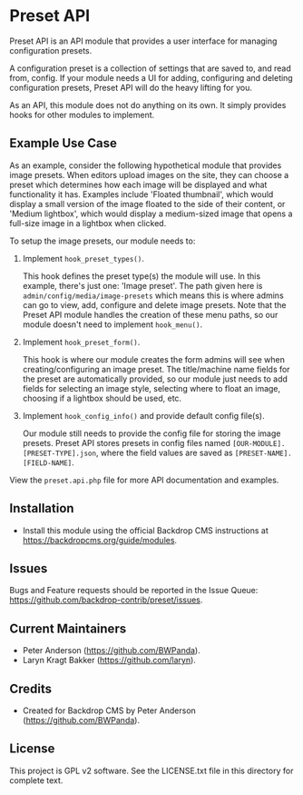 Preset API
==========

Preset API is an API module that provides a user interface for managing
configuration presets.

A configuration preset is a collection of settings that are saved to, and read
from, config. If your module needs a UI for adding, configuring and deleting
configuration presets, Preset API will do the heavy lifting for you.

As an API, this module does not do anything on its own. It simply provides hooks
for other modules to implement.

Example Use Case
----------------

As an example, consider the following hypothetical module that provides image
presets. When editors upload images on the site, they can choose a preset which
determines how each image will be displayed and what functionality it has.
Examples include 'Floated thumbnail', which would display a small version of the
image floated to the side of their content, or 'Medium lightbox', which would
display a medium-sized image that opens a full-size image in a lightbox when
clicked.

To setup the image presets, our module needs to:

1. Implement `hook_preset_types()`.

   This hook defines the preset type(s) the module will use. In this example,
   there's just one: 'Image preset'. The path given here is
   `admin/config/media/image-presets` which means this is where admins can go to
   view, add, configure and delete image presets. Note that the Preset API
   module handles the creation of these menu paths, so our module doesn't need
   to implement `hook_menu()`.

2. Implement `hook_preset_form()`.

   This hook is where our module creates the form admins will see when
   creating/configuring an image preset. The title/machine name fields for the
   preset are automatically provided, so our module just needs to add fields for
   selecting an image style, selecting where to float an image, choosing if a
   lightbox should be used, etc.

3. Implement `hook_config_info()` and provide default config file(s).

   Our module still needs to provide the config file for storing the image
   presets. Preset API stores presets in config files named
   `[OUR-MODULE].[PRESET-TYPE].json`, where the field values are saved as
   `[PRESET-NAME].[FIELD-NAME]`.

View the `preset.api.php` file for more API documentation and examples.

Installation
------------

- Install this module using the official Backdrop CMS instructions at
  https://backdropcms.org/guide/modules.

Issues
------

Bugs and Feature requests should be reported in the Issue Queue:
https://github.com/backdrop-contrib/preset/issues.

Current Maintainers
-------------------

- Peter Anderson (https://github.com/BWPanda).
- Laryn Kragt Bakker (https://github.com/laryn).

Credits
-------

- Created for Backdrop CMS by Peter Anderson (https://github.com/BWPanda).

License
-------

This project is GPL v2 software. See the LICENSE.txt file in this directory for
complete text.

